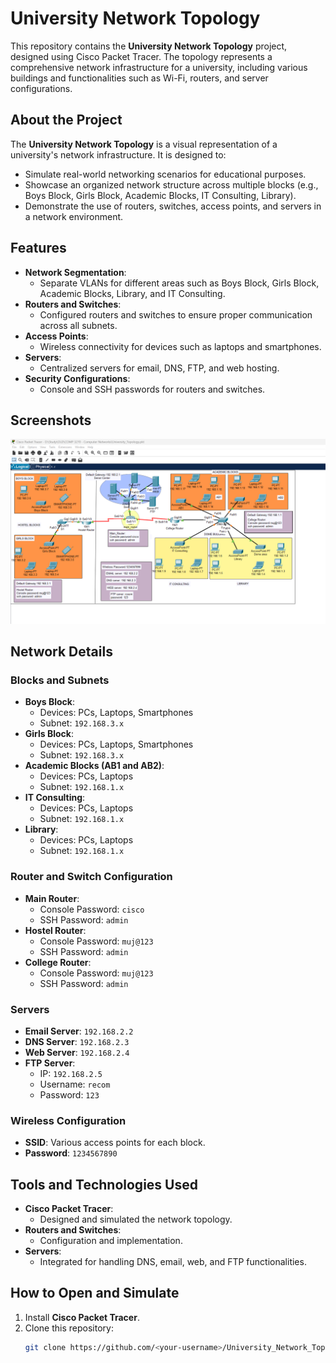 # University Network Topology

This repository contains the **University Network Topology** project, designed using Cisco Packet Tracer. The topology represents a comprehensive network infrastructure for a university, including various buildings and functionalities such as Wi-Fi, routers, and server configurations.

## About the Project

The **University Network Topology** is a visual representation of a university's network infrastructure. It is designed to:
- Simulate real-world networking scenarios for educational purposes.
- Showcase an organized network structure across multiple blocks (e.g., Boys Block, Girls Block, Academic Blocks, IT Consulting, Library).
- Demonstrate the use of routers, switches, access points, and servers in a network environment.

## Features
- **Network Segmentation**:
  - Separate VLANs for different areas such as Boys Block, Girls Block, Academic Blocks, Library, and IT Consulting.
- **Routers and Switches**:
  - Configured routers and switches to ensure proper communication across all subnets.
- **Access Points**:
  - Wireless connectivity for devices such as laptops and smartphones.
- **Servers**:
  - Centralized servers for email, DNS, FTP, and web hosting.
- **Security Configurations**:
  - Console and SSH passwords for routers and switches.
 
## Screenshots

![Home Page](ss5.png)

## Network Details

### Blocks and Subnets
- **Boys Block**:
  - Devices: PCs, Laptops, Smartphones
  - Subnet: `192.168.3.x`
- **Girls Block**:
  - Devices: PCs, Laptops, Smartphones
  - Subnet: `192.168.3.x`
- **Academic Blocks (AB1 and AB2)**:
  - Devices: PCs, Laptops
  - Subnet: `192.168.1.x`
- **IT Consulting**:
  - Devices: PCs, Laptops
  - Subnet: `192.168.1.x`
- **Library**:
  - Devices: PCs, Laptops
  - Subnet: `192.168.1.x`

### Router and Switch Configuration
- **Main Router**:
  - Console Password: `cisco`
  - SSH Password: `admin`
- **Hostel Router**:
  - Console Password: `muj@123`
  - SSH Password: `admin`
- **College Router**:
  - Console Password: `muj@123`
  - SSH Password: `admin`

### Servers
- **Email Server**: `192.168.2.2`
- **DNS Server**: `192.168.2.3`
- **Web Server**: `192.168.2.4`
- **FTP Server**:
  - IP: `192.168.2.5`
  - Username: `recom`
  - Password: `123`

### Wireless Configuration
- **SSID**: Various access points for each block.
- **Password**: `1234567890`

## Tools and Technologies Used
- **Cisco Packet Tracer**:
  - Designed and simulated the network topology.
- **Routers and Switches**:
  - Configuration and implementation.
- **Servers**:
  - Integrated for handling DNS, email, web, and FTP functionalities.

## How to Open and Simulate
1. Install **Cisco Packet Tracer**.
2. Clone this repository:
   ```bash
   git clone https://github.com/<your-username>/University_Network_Topology.git

